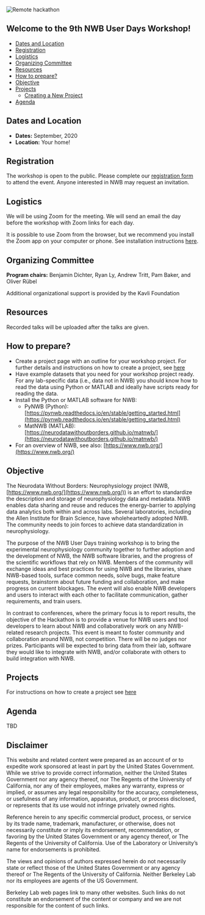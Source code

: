 
<img alt="Remote hackathon" src="../HCK08_2020_Remote/logo_brain_text_white_hor.png">

## Welcome to the 9th NWB User Days Workshop!

  * [Dates and Location](#dates-and-location)
  * [Registration](#registration)
  * [Logistics](#logistics)
  * [Organizing Committee](#organizing-committee)
  * [Resources](#resources)
  * [How to prepare?](#how-to-prepare)
  * [Objective](#objective)
  * [Projects](#projects)
     * [Creating a New Project](projects/README.md)
  * [Agenda](#agenda)

## Dates and Location

- **Dates:** September, 2020
- **Location:** Your home!

## Registration

The workshop is open to the public. Please complete our [registration form](https://forms.gle/8LYAx743D4rEwSkT7) to attend the event. Anyone interested in NWB may request an invitation. 

## Logistics

We will be using Zoom for the meeting. We will send an email the day before the workshop with Zoom links for each day. 

It is possible to use Zoom from the browser, but we recommend you install the Zoom app on your computer or phone. See installation instructions [here](https://zoom.us/download).

## Organizing Committee

**Program chairs:** Benjamin Dichter, Ryan Ly, Andrew Tritt, Pam Baker, and Oliver Rübel

Additional organizational support is provided by the Kavli Foundation

## Resources

Recorded talks will be uploaded after the talks are given.

## How to prepare?

* Create a project page with an outline for your workshop project. For further details and instructions on how to create a project, see [here](projects/README.md)
* Have example datasets that you need for your workshop project ready. For any lab-specific data (i.e., data not in NWB) you should know how to read the data using Python or MATLAB and ideally have scripts ready for reading the data.
* Install the Python or MATLAB software for NWB: 
  * PyNWB (Python): [https://pynwb.readthedocs.io/en/stable/getting_started.html](https://pynwb.readthedocs.io/en/stable/getting_started.html)
  * MatNWB (MATLAB): [https://neurodatawithoutborders.github.io/matnwb/](https://neurodatawithoutborders.github.io/matnwb/)
* For an overview of NWB, see also: [https://www.nwb.org/](https://www.nwb.org/)

## Objective

The Neurodata Without Borders: Neurophysiology project (NWB, [https://www.nwb.org/](https://www.nwb.org/)) is an effort to standardize the description and storage of neurophysiology data and metadata. NWB enables data sharing and reuse and reduces the energy-barrier to applying data analytics both within and across labs. Several laboratories, including the Allen Institute for Brain Science, have wholeheartedly adopted NWB. The community needs to join forces to achieve data standardization in neurophysiology.

The purpose of the NWB User Days training workshop is to bring the experimental neurophysiology community together to further adoption and the development of NWB, the NWB software libraries, and the progress of the scientific workflows that rely on NWB. Members of the community will exchange ideas and best practices for using NWB and the libraries, share NWB-based tools, surface common needs, solve bugs, make feature requests, brainstorm about future funding and collaboration, and make progress on current blockages. The event will also enable NWB developers and users to interact with each other to facilitate communication, gather requirements, and train users.

In contrast to conferences, where the primary focus is to report results, the objective of the Hackathon is to provide a venue for NWB users and tool developers to learn about NWB and collaboratively work on any NWB-related research projects. This event is meant to foster community and collaboration around NWB, not competition. There will be no judges nor prizes. Participants will be expected to bring data from their lab, software they would like to integrate with NWB, and/or collaborate with others to build integration with NWB.

## Projects

<a name="ProjectsList"/>

For instructions on how to create a project see [here](projects/README.md)

## Agenda

TBD

<h2> Disclaimer </h2>

This website and related content were prepared as an account of or to expedite work sponsored at least in part by the United States Government. While we strive to provide correct information, neither the United States Government nor any agency thereof, nor The Regents of the University of California, nor any of their employees, makes any warranty, express or implied, or assumes any legal responsibility for the accuracy, completeness, or usefulness of any information, apparatus, product, or process disclosed, or represents that its use would not infringe privately owned rights.

Reference herein to any specific commercial product, process, or service by its trade name, trademark, manufacturer, or otherwise, does not necessarily constitute or imply its endorsement, recommendation, or favoring by the United States Government or any agency thereof, or The Regents of the University of California.  Use of the Laboratory or University’s name for endorsements is prohibited.

The views and opinions of authors expressed herein do not necessarily state or reflect those of the United States Government or any agency thereof or The Regents of the University of California.  Neither Berkeley Lab nor its employees are agents of the US Government.

Berkeley Lab web pages link to many other websites.  Such links do not constitute an endorsement of the content or company and we are not responsible for the content of such links.

